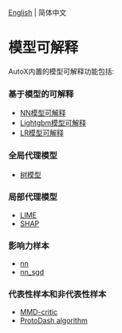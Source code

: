 [English](./README_EN.md) | 简体中文

# 模型可解释
AutoX内置的模型可解释功能包括:
### 基于模型的可解释
- [NN模型可解释](interpreter_demo/nn_interpret.ipynb)
- [Lightgbm模型可解释](interpreter_demo/lgb_interpret.ipynb)
- [LR模型可解释](interpreter_demo/lr_interpret.ipynb)

### 全局代理模型
- [树模型](interpreter_demo/global_interpretation/global_surrogate_tree_demo.ipynb)

### 局部代理模型
- [LIME](interpreter_demo/local_interpretation/lime_demo.ipynb)
- [SHAP](interpreter_demo/local_interpretation/shap_demo.ipynb)

### 影响力样本
- [nn](interpreter_demo/influential_instances/influential_interpretation_nn.ipynb)
- [nn_sgd](interpreter_demo/influential_instances/influential_interpretation_nn_sgd.ipynb)

### 代表性样本和非代表性样本
- [MMD-critic](interpreter_demo/prototypes_and_criticisms/MMD_demo.ipynb)
- [ProtoDash algorithm](interpreter_demo/prototypes_and_criticisms/ProtodashExplainer.ipynb)
